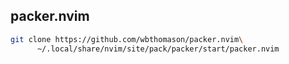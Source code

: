 ## packer.nvim
```sh
git clone https://github.com/wbthomason/packer.nvim\
      ~/.local/share/nvim/site/pack/packer/start/packer.nvim
```
